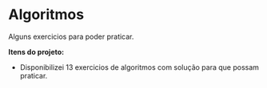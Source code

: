 # Algoritmos

 Alguns exercicios para poder praticar.


 **Itens do projeto:**

* Disponibilizei 13 exercicios de algoritmos com solução para que possam praticar.


